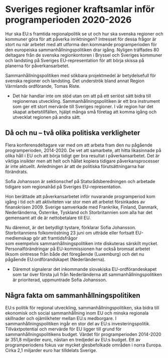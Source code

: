# Sveriges regioner kraftsamlar inför programperioden 2020-2026

Hur ska EU:s framtida regionalpolitik se ut och hur ska svenska regioner och kommuner göra för att påverka inriktningen? Intresset för dessa frågor är stort nu när arbetet med att utforma den kommande programperioden för den europeiska sammanhållningspolitiken drar igång. Nyligen träffades 80 deltagare från de svenska regionkontoren i Bryssel och Sveriges kommuner och landsting på Sveriges EU-representation för att börja skissa på planerna för påverkansarbetet.

Sammanhållningspolitiken med sökbara projektmedel är betydelsefull för svenska regioner och landsting. Det underströk bland annat Region Värmlands ordförande, Tomas Riste.

- Det här handlar inte om stöd utan om att på ett seriöst sätt bidra till regionernas utveckling. Sammanhållningspolitiken är ett bra instrument som ger ett stort mervärde till Sveriges regioner. I vår region har det skapat arbetstillfällen, hjälpt många små företag att komma igång och utvecklat regionen på andra sätt.

## Då och nu – två olika politiska verkligheter

Flera konferensdeltagare var med om att arbeta fram den nu pågående programperioden, 2014-2020. De vet att samarbete, att hitta likasinnade på olika håll i EU och att börja tidigt ger bra resultat i påverkansarbetet. Det är viktiga insikter men att helt och hållet kopiera tidigare påverkansprocesser är inte aktuellt. Anledningen är att de politiska förutsättningarna har förändrats.

Sofia Johansson är sektionschef på Statsrådsberedningen och arbetade tidigare som regionalråd på Sveriges EU-representation.

Hon berättade att påverkansarbetet inför nuvarande programperiod kom igång i tid och att aktiviteten var stor men att arbetet försinkades av finanskrisen 2009. Sverige samverkade med Frankrike, Finland, Danmark, Nederländerna, Österrike, Tyskland och Storbritannien som alla har det gemensamt att de är nettobetalare till EU.

Nu däremot, är det betydligt tystare, förklarar Sofia Johansson. Storbritanniens folkomröstning 23 juni om utträde eller fortsatt EU-medlemskap gör att framtidsfrågor som exempelvis sammanhållningspolitiken inte diskuteras särskilt mycket. Personalförändringar på EU-kommissionen har också bromsat arbetet liksom ointresse från både det föregående (Luxemburg) och det nu pågående EU:ordförandskapet (Nederländerna).

- Däremot signalerar det inkommande slovakiska EU-ordförandeskapet som tar över första juli från Nederländerna att sammanhållningspolitiken är prioriterad, uppmuntrade Sofia Johansson.

## Några fakta om sammanhållningspolitiken

EU:s politik för regional utveckling, sammanhållningspolitiken, ska bidra till ekonomisk och social sammanhållning inom EU och minska regionala skillnader och ojämlikheter mellan EU:s medborgare. I sammanhållningspolitiken ingår en stor del av EU:s investeringspolitik. Tillväxtpotential och mervärde för EU ligger till grund för sammanhållningspolitikens budget. Värdet för programperioden 2014-2020 är 351,8 miljarder euro, nästan en tredjedel av EU:s budget. Ett av programperiodens fokus var mycket glesbefolkade områden i norra Europa. Cirka 2,1 miljarder euro har tilldelats Sverige.
